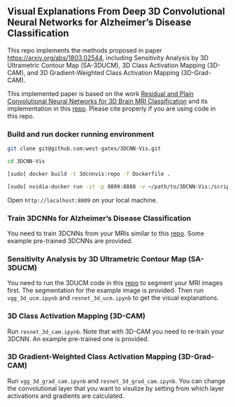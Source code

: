 ## Visual Explanations From Deep 3D Convolutional Neural Networks for Alzheimer’s Disease Classification

This repo implements the methods proposed in paper https://arxiv.org/abs/1803.02544, including Sensitivity Analysis by 3D Ultrametric Contour Map (SA-3DUCM), 3D Class Activation Mapping (3D-CAM), and 3D Gradient-Weighted Class Activation Mapping (3D-Grad-CAM).

 This implemented paper is based on the work [Residual and Plain Convolutional Neural Networks for 3D Brain MRI Classification](https://arxiv.org/abs/1701.06643) and its implementation in this [repo](https://github.com/neuro-ml/resnet_cnn_mri_adni). Please cite properly if you are using code in this repo.


### Build and run docker running environment

```bash
git clone git@github.com:west-gates/3DCNN-Vis.git

cd 3DCNN-Vis

[sudo] docker build -t 3dcnnvis:repo -f Dockerfile .

[sudo] nvidia-docker run -it -p 8809:8888 -v ~/path/to/3DCNN-Vis:/scripts/ 3dcnnvis:repo jupyter notebook --no-browser
```

Open `http://localhost:8809` on your local machine.


### Train 3DCNNs for Alzheimer’s Disease Classification

You need to train 3DCNNs from your MRIs similar to this [repo](https://github.com/neuro-ml/resnet_cnn_mri_adni). Some example pre-trained 3DCNNs are provided.


### Sensitivity Analysis by 3D Ultrametric Contour Map (SA-3DUCM)

You need to run the 3DUCM code in this [repo](https://github.com/west-gates/3DUCM) to segment your MRI images first. The segmentation for the example image is provided. Then run `vgg_3d_ucm.ipynb` and `resnet_3d_ucm.ipynb` to get the visual explanations.


### 3D Class Activation Mapping (3D-CAM)

Run `resnet_3d_cam.ipynb`. Note that with 3D-CAM you need to re-train your 3DCNN. An example pre-trained one is provided.


### 3D Gradient-Weighted Class Activation Mapping (3D-Grad-CAM)

Run `vgg_3d_grad_cam.ipynb` and `resnet_3d_grad_cam.ipynb`. You can change the convolutional layer that you want to visulize by setting from which layer activations and gradients are calculated.